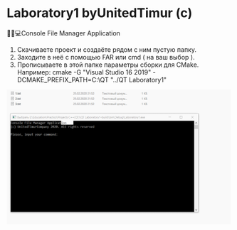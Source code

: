 # Laboratory1 byUnitedTimur (c)
💾📄💻Console File Manager Application

1. Скачиваете проект и создаёте рядом с ним пустую папку.
2. Заходите в неё с помощью FAR или cmd ( на ваш выбор ).
3. Прописываете в этой папке параметры сборки для CMake. Например: cmake -G "Visual Studio 16 2019" -DCMAKE_PREFIX_PATH=C:\QT "../QT Laboratory1"

![](demonstration.gif)